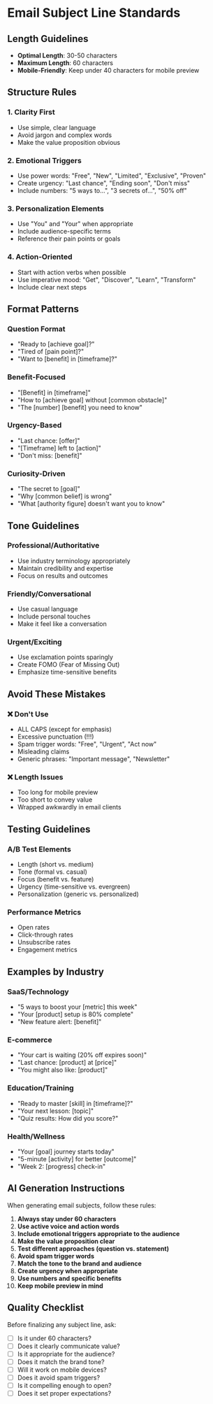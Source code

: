 # Email Subject Line Standards

## **Length Guidelines**
- **Optimal Length**: 30-50 characters
- **Maximum Length**: 60 characters
- **Mobile-Friendly**: Keep under 40 characters for mobile preview

## **Structure Rules**

### **1. Clarity First**
- Use simple, clear language
- Avoid jargon and complex words
- Make the value proposition obvious

### **2. Emotional Triggers**
- Use power words: "Free", "New", "Limited", "Exclusive", "Proven"
- Create urgency: "Last chance", "Ending soon", "Don't miss"
- Include numbers: "5 ways to...", "3 secrets of...", "50% off"

### **3. Personalization Elements**
- Use "You" and "Your" when appropriate
- Include audience-specific terms
- Reference their pain points or goals

### **4. Action-Oriented**
- Start with action verbs when possible
- Use imperative mood: "Get", "Discover", "Learn", "Transform"
- Include clear next steps

## **Format Patterns**

### **Question Format**
- "Ready to [achieve goal]?"
- "Tired of [pain point]?"
- "Want to [benefit] in [timeframe]?"

### **Benefit-Focused**
- "[Benefit] in [timeframe]"
- "How to [achieve goal] without [common obstacle]"
- "The [number] [benefit] you need to know"

### **Urgency-Based**
- "Last chance: [offer]"
- "[Timeframe] left to [action]"
- "Don't miss: [benefit]"

### **Curiosity-Driven**
- "The secret to [goal]"
- "Why [common belief] is wrong"
- "What [authority figure] doesn't want you to know"

## **Tone Guidelines**

### **Professional/Authoritative**
- Use industry terminology appropriately
- Maintain credibility and expertise
- Focus on results and outcomes

### **Friendly/Conversational**
- Use casual language
- Include personal touches
- Make it feel like a conversation

### **Urgent/Exciting**
- Use exclamation points sparingly
- Create FOMO (Fear of Missing Out)
- Emphasize time-sensitive benefits

## **Avoid These Mistakes**

### **❌ Don't Use**
- ALL CAPS (except for emphasis)
- Excessive punctuation (!!!)
- Spam trigger words: "Free", "Urgent", "Act now"
- Misleading claims
- Generic phrases: "Important message", "Newsletter"

### **❌ Length Issues**
- Too long for mobile preview
- Too short to convey value
- Wrapped awkwardly in email clients

## **Testing Guidelines**

### **A/B Test Elements**
- Length (short vs. medium)
- Tone (formal vs. casual)
- Focus (benefit vs. feature)
- Urgency (time-sensitive vs. evergreen)
- Personalization (generic vs. personalized)

### **Performance Metrics**
- Open rates
- Click-through rates
- Unsubscribe rates
- Engagement metrics

## **Examples by Industry**

### **SaaS/Technology**
- "5 ways to boost your [metric] this week"
- "Your [product] setup is 80% complete"
- "New feature alert: [benefit]"

### **E-commerce**
- "Your cart is waiting (20% off expires soon)"
- "Last chance: [product] at [price]"
- "You might also like: [product]"

### **Education/Training**
- "Ready to master [skill] in [timeframe]?"
- "Your next lesson: [topic]"
- "Quiz results: How did you score?"

### **Health/Wellness**
- "Your [goal] journey starts today"
- "5-minute [activity] for better [outcome]"
- "Week 2: [progress] check-in"

## **AI Generation Instructions**

When generating email subjects, follow these rules:

1. **Always stay under 60 characters**
2. **Use active voice and action words**
3. **Include emotional triggers appropriate to the audience**
4. **Make the value proposition clear**
5. **Test different approaches (question vs. statement)**
6. **Avoid spam trigger words**
7. **Match the tone to the brand and audience**
8. **Create urgency when appropriate**
9. **Use numbers and specific benefits**
10. **Keep mobile preview in mind**

## **Quality Checklist**

Before finalizing any subject line, ask:
- [ ] Is it under 60 characters?
- [ ] Does it clearly communicate value?
- [ ] Is it appropriate for the audience?
- [ ] Does it match the brand tone?
- [ ] Will it work on mobile devices?
- [ ] Does it avoid spam triggers?
- [ ] Is it compelling enough to open?
- [ ] Does it set proper expectations?
